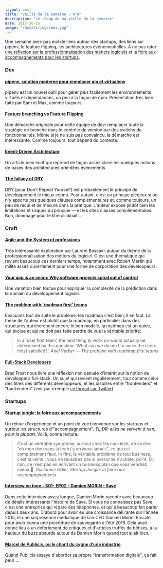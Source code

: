 ```yaml
---
layout: post
title: "Veille de la semaine - N°4"
description: "Le récap de ma veille de la semaine"
date: 2017-10-15
image: "/assets/img/remi.jpg"
---
```


Une semaine avec pas mal de liens autour des startups, des liens sur pipenv, le feature flipping, les architectures événementielles. A ne pas rater: [une réflexion sur la professionnalisation des métiers logiciels](https://www.agilealliance.org/agile-and-the-system-of-professions/) et [la foire aux accompagnements pour les startups](https://medium.com/skwid/startup-jungle-la-foire-aux-accompagnements-b78bdf2cb324).

### Dev

#### [pipenv, solution moderne pour remplacer pip et virtualenv](http://sametmax.com/pipenv-solution-moderne-pour-remplacer-pip-et-virtualenv/)

pipenv est un nouvel outil pour gérer plus facilement les environnements virtuels et dépendances, un peu à la façon de npm. Présentation très bien faite par Sam et Max, comme toujours.

#### [Feature branching vs Feature Flipping](http://www.eventuallycoding.com/index.php/feature-branching-vs-feature-flipping/)

Une démarche originale pour cette équipe de dev: remplacer toute la stratégie de branche dans le contrôle de version par des switchs de fonctionnalités. Même si je ne suis pas convaincu, la démarche est intéressante. Comme toujours, tout dépend du contexte.

#### [Event-Driven Architecture](https://herbertograca.com/2017/10/05/event-driven-architecture/)

Un article bien écrit qui reprend de façon assez claire les quelques notions de bases des architectures orientées événements.

#### [The fallacy of DRY](https://dev.to/jeroendedauw/the-fallacy-of-dry)

DRY (pour Don't Repeat Yourself) est probablement le principe de développement le mieux connu. Pour autant, c'est un principe piégeux si on n'y apporte pas quelques clauses complémentaires et, comme toujours, un peu de recul et de mesure dans la pratique. L'auteur expose plutôt bien les limitations et risques du principe — et les dites clauses complèmentaires. Bon, dommage pour le titre clickbait ... 

### Craft

#### [Agile and the System of professions](https://www.agilealliance.org/agile-and-the-system-of-professions/)

Très intéressante exploration par Laurent Bossavit autour du thème de la professionnalisation des métiers du logiciel. C'est une thématique qui revient beaucoup ces derniers temps, notamment avec Robert Martin qui milite assez ouvertement pour une forme de corporation des développeurs.


#### [Your app is an onion: Why software projects spiral out of control](https://medium.com/swlh/your-app-is-an-onion-why-software-projects-spiral-out-of-control-bb9247d9bdbd)

Une variation bien foutue pour expliquer la complexité de la prédiction dans le domain du développement logiciel.

#### [The problem with ‘roadmap first’ teams](https://medium.com/swlh/the-problem-with-roadmap-first-teams-21775e9d4c31)

Evacuons tout de suite le problème: les roadmap c'est bien, il en faut. La thèse de l'auteur est plutôt que la roadmap, en particulier dans des structures qui cherchent encore le bon modèle, la roadmap est un guide, qui évolue et qui ne doit pas faire perdre de vue la véritable priorité:

> In a ‘user first team’, the next thing to work on would actually be determined by this question: ‘What can we do next to make the users most satisfied?’.
><cite>Ariel Verber — The problem with roadmap first teams</cite>

#### [Full-Stack Developers](http://bradfrost.com/blog/post/full-stack-developers/)

Brad Frost nous livre une réflexion non dénuée d'intérêt sur la notion de développeur full-stack. Un sujet qui revient régulièrement, tout comme celui des titres des différents développeurs, et les bisbilles entre "frontenders" et "backenders" (voir par exemple [ce thread sur Twitter](https://twitter.com/ppk/status/918122287940997120)). 

### Startups

#### [Startup jungle: la foire aux accompagnements](https://medium.com/skwid/startup-jungle-la-foire-aux-accompagnements-b78bdf2cb324)

Un retour d'expérience et un point de vue bienvenue sur les startups et surtout les structures d'"accompagnement".
*TL;DR: elles ne servent à rien, pour la plupart.*
Voilà, bonne lecture.

> C’est un véritable symptôme, surtout chez les non-tech, de se dire “oh mon dieu sans la tech j’y arriverai jamais”, ce qui est complètement faux. In fine, le véritable problème de tout business, c’est la vente : vous ne réussirez pas si personne n’achète, point. Et, non, ce n’est pas en écrivant un business plan que vous vendrez mieux 🤔.
><cite>Guillaume Odier, Startup Jungle: la foire aux accompagnements</cite>

#### [Interview en toge - S01- EP02 - Damien MORIN - Save](https://youtu.be/_8MbB4raGg8)

Dans cette interview assez longue, Damien Morin raconte avec beaucoup de détails intéressants l'histoire de Save. 
Si vous ne connaissez pas Save, c'est une entreprise qui répare des téléphones, et qui a beaucoup fait parler depuis deux ans. D'abord pour avoir eu une croissance délirante sur l'année 2015, et une surprésence médiatique de son CEO Damien Morin. Ensuite pour avoir connu une procédure de sauvegarde à l'été 2016. Cela avait donné lieu à un déferlement de critiques et d'articles truffés de bêtises, à la hauteur du buzz absurde autour de Damien Morin quand tout allait bien.

#### [Marcel de Publicis, ou le chant du cygne d’une industrie](https://www.theangle.fr/2017/10/02/marcel-de-publicis-ou-le-chant-du-cygne-dune-industrie/)

Quand Publicis essaye d'aborder sa propre "transformation digitale", ça fait peur &hellip;



